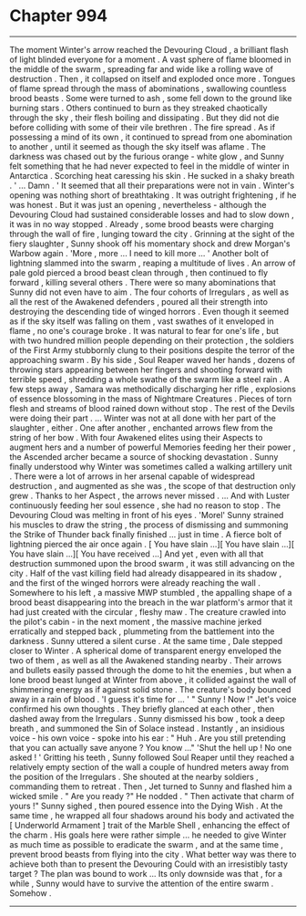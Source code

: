 
# Chapter 994


---

The moment Winter's arrow reached the Devouring Cloud , a brilliant flash of light blinded everyone for a moment . A vast sphere of flame bloomed in the middle of the swarm , spreading far and wide like a rolling wave of destruction .
Then , it collapsed on itself and exploded once more .
Tongues of flame spread through the mass of abominations , swallowing countless brood beasts . Some were turned to ash , some fell down to the ground like burning stars . Others continued to burn as they streaked chaotically through the sky , their flesh boiling and dissipating .
But they did not die before colliding with some of their vile brethren .
The fire spread .
As if possessing a mind of its own , it continued to spread from one abomination to another , until it seemed as though the sky itself was aflame . The darkness was chased out by the furious orange - white glow , and Sunny felt something that he had never expected to feel in the middle of winter in Antarctica .
Scorching heat caressing his skin .
He sucked in a shaky breath .
' ... Damn . '
It seemed that all their preparations were not in vain . Winter's opening was nothing short of breathtaking . It was outright frightening , if he was honest .
But it was just an opening , nevertheless - although the Devouring Cloud had sustained considerable losses and had to slow down , it was in no way stopped . Already , some brood beasts were charging through the wall of fire , lunging toward the city .
Grinning at the sight of the fiery slaughter , Sunny shook off his momentary shock and drew Morgan's Warbow again .
'More , more ... I need to kill more ... '
Another bolt of lightning slammed into the swarm , reaping a multitude of lives . An arrow of pale gold pierced a brood beast clean through , then continued to fly forward , killing several others . There were so many abominations that Sunny did not even have to aim .
The four cohorts of Irregulars , as well as all the rest of the Awakened defenders , poured all their strength into destroying the descending tide of winged horrors . Even though it seemed as if the sky itself was falling on them , vast swathes of it enveloped in flame , no one's courage broke .
It was natural to fear for one's life , but with two hundred million people depending on their protection , the soldiers of the First Army stubbornly clung to their positions despite the terror of the approaching swarm .
By his side , Soul Reaper waved her hands , dozens of throwing stars appearing between her fingers and shooting forward with terrible speed , shredding a whole swathe of the swarm like a steel rain .
A few steps away , Samara was methodically discharging her rifle , explosions of essence blossoming in the mass of Nightmare Creatures . Pieces of torn flesh and streams of blood rained down without stop .
The rest of the Devils were doing their part .
... Winter was not at all done with her part of the slaughter , either .
One after another , enchanted arrows flew from the string of her bow . With four Awakened elites using their Aspects to augment hers and a number of powerful Memories feeding her their power , the Ascended archer became a source of shocking devastation .
Sunny finally understood why Winter was sometimes called a walking artillery unit . There were a lot of arrows in her arsenal capable of widespread destruction , and augmented as she was , the scope of that destruction only grew . Thanks to her Aspect , the arrows never missed .
... And with Luster continuously feeding her soul essence , she had no reason to stop .
The Devouring Cloud was melting in front of his eyes .
'Morel'
Sunny strained his muscles to draw the string , the process of dismissing and summoning the Strike of Thunder back finally finished ... just in time . A fierce bolt of lightning pierced the air once again .
[ You have slain ...][ You have slain ...][ You have slain ...][ You have received ...]
And yet , even with all that destruction summoned upon the brood swarm , it was still advancing on the city . Half of the vast killing field had already disappeared in its shadow , and the first of the winged horrors were already reaching the wall .
Somewhere to his left , a massive MWP stumbled , the appalling shape of a brood beast disappearing into the breach in the war platform's armor that it had just created with the circular , fleshy maw . The creature crawled into the pilot's cabin - in the next moment , the massive machine jerked erratically and stepped back , plummeting from the battlement into the darkness .
Sunny uttered a silent curse .
At the same time , Dale stepped closer to Winter . A spherical dome of transparent energy enveloped the two of them , as well as all the Awakened standing nearby . Their arrows and bullets easily passed through the dome to hit the enemies , but when a lone brood beast lunged at Winter from above , it collided against the wall of shimmering energy as if against solid stone . The creature's body bounced away in a rain of blood .
'I guess it's time for ... '
" Sunny ! Now !"
Jet's voice confirmed his own thoughts . They briefly glanced at each other , then dashed away from the Irregulars . Sunny dismissed his bow , took a deep breath , and summoned the Sin of Solace instead .
Instantly , an insidious voice - his own voice - spoke into his ear :
" Huh . Are you still pretending that you can actually save anyone ? You know ..."
'Shut the hell up ! No one asked ! '
Gritting his teeth , Sunny followed Soul Reaper until they reached a relatively empty section of the wall a couple of hundred meters away from the position of the Irregulars . She shouted at the nearby soldiers , commanding them to retreat .
Then , Jet turned to Sunny and flashed him a wicked smile .
" Are you ready ?"
He nodded .
" Then activate that charm of yours !"
Sunny sighed , then poured essence into the Dying Wish . At the same time , he wrapped all four shadows around his body and activated the [ Underworld Armament ] trait of the Marble Shell , enhancing the effect of the charm .
His goals here were rather simple ... he needed to give Winter as much time as possible to eradicate the swarm , and at the same time , prevent brood beasts from flying into the city .
What better way was there to achieve both than to present the Devouring Could with an irresistibly tasty target ?
The plan was bound to work ...
Its only downside was that , for a while , Sunny would have to survive the attention of the entire swarm .
Somehow .

---


